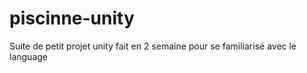 # piscinne-unity

Suite de petit projet unity fait en 2 semaine pour se familiarisé avec le language

